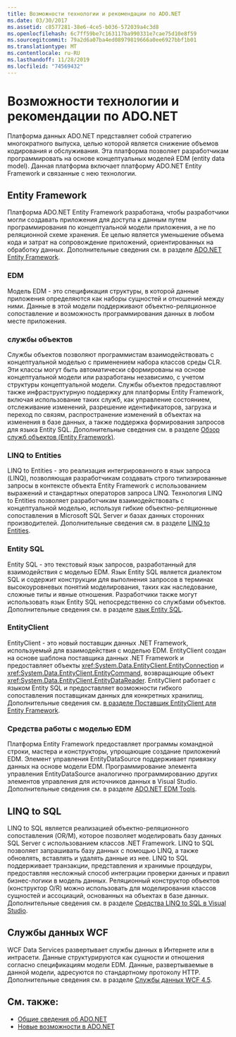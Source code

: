 ```yaml
---
title: Возможности технологии и рекомендации по ADO.NET
ms.date: 03/30/2017
ms.assetid: c8577281-38e6-4ce5-b036-572039a4c3d8
ms.openlocfilehash: 6c7ff59be7c163117ba990331e7cae75d10e8f59
ms.sourcegitcommit: 79a2d6a07ba4ed08979819666a0ee6927bbf1b01
ms.translationtype: MT
ms.contentlocale: ru-RU
ms.lasthandoff: 11/28/2019
ms.locfileid: "74569432"
---
```

# <a name="adonet-technology-options-and-guidelines"></a>Возможности технологии и рекомендации по ADO.NET
Платформа данных ADO.NET представляет собой стратегию многократного выпуска, целью которой является снижение объемов кодирования и обслуживания. Эта платформа позволяет разработчикам программировать на основе концептуальных моделей EDM (entity data model). Данная платформа включает платформу ADO.NET Entity Framework и связанные с нею технологии.  
  
## <a name="entity-framework"></a>Entity Framework  
 Платформа ADO.NET Entity Framework разработана, чтобы разработчики могли создавать приложения для доступа к данным путем программирования по концептуальной модели приложения, а не по реляционной схеме хранения. Ее целью является уменьшение объема кода и затрат на сопровождение приложений, ориентированных на обработку данных. Дополнительные сведения см. в разделе [ADO.NET Entity Framework](./ef/index.md).  
  
### <a name="entity-data-model-edm"></a>EDM  
 Модель EDM - это спецификация структуры, в которой данные приложения определяются как наборы сущностей и отношений между ними. Данные в этой модели поддерживают объектно-реляционное сопоставление и возможность программирования данных в любом месте приложения.  
  
### <a name="object-services"></a>службы объектов  
 Службы объектов позволяют программистам взаимодействовать с концептуальной моделью с применением набора классов среды CLR. Эти классы могут быть автоматически сформированы на основе концептуальной модели или разработаны независимо, с учетом структуры концептуальной модели. Службы объектов предоставляют также инфраструктурную поддержку для платформы Entity Framework, включая использование таких служб, как управление состоянием, отслеживание изменений, разрешение идентификаторов, загрузка и переход по связям, распространение изменений в объектах на изменения в базе данных, а также поддержка формирования запросов для языка Entity SQL. Дополнительные сведения см. в разделе [Обзор служб объектов (Entity Framework)](https://docs.microsoft.com/previous-versions/bb386871(v=vs.100)).  
  
### <a name="linq-to-entities"></a>LINQ to Entities  
 LINQ to Entities - это реализация интегрированного в язык запроса (LINQ), позволяющая разработчикам создавать строго типизированные запросы в контексте объекта Entity Framework с использованием выражений и стандартных операторов запроса LINQ. Технология LINQ to Entities позволяет разработчикам взаимодействовать с концептуальной моделью, используя гибкие объектно-реляционные сопоставления в Microsoft SQL Server и базах данных сторонних производителей. Дополнительные сведения см. в разделе [LINQ to Entities](./ef/language-reference/linq-to-entities.md).  
  
### <a name="entity-sql"></a>Entity SQL  
 Entity SQL - это текстовый язык запросов, разработанный для взаимодействия с моделью EDM. Язык Entity SQL является диалектом SQL и содержит конструкции для выполнения запросов в терминах высокоуровневых понятий моделирования, таких как наследование, сложные типы и явные отношения. Разработчики также могут использовать язык Entity SQL непосредственно со службами объектов. Дополнительные сведения см. в разделе [язык Entity SQL](./ef/language-reference/entity-sql-language.md).  
  
### <a name="entityclient"></a>EntityClient  
 EntityClient - это новый поставщик данных .NET Framework, используемый для взаимодействия с моделью EDM. EntityClient создан на основе шаблона поставщика данных .NET Framework и предоставляет объекты <xref:System.Data.EntityClient.EntityConnection> и <xref:System.Data.EntityClient.EntityCommand>, возвращающие объект <xref:System.Data.EntityClient.EntityDataReader>. EntityClient работает с языком Entity SQL и предоставляет возможности гибкого сопоставления поставщикам данных для конкретных хранилищ. Дополнительные сведения см. [в разделе Поставщик EntityClient для Entity Framework](./ef/entityclient-provider-for-the-entity-framework.md).  
  
### <a name="entity-data-model-tools"></a>Средства работы с моделью EDM  
 Платформа Entity Framework предоставляет программы командной строки, мастера и конструкторы, упрощающие создание приложений EDM. Элемент управления EntityDataSource поддерживает привязку данных на основе модели EDM. Программирование элемента управления EntityDataSource аналогично программированию других элементов управления для источников данных в Visual Studio. Дополнительные сведения см. в разделе [ADO.NET EDM Tools](https://docs.microsoft.com/previous-versions/dotnet/netframework-4.0/bb399249(v=vs.100)).  
  
## <a name="linq-to-sql"></a>LINQ to SQL  
 LINQ to SQL является реализацией объектно-реляционного сопоставления (OR/M), которое позволяет моделировать базу данных SQL Server с использованием классов .NET Framework. LINQ to SQL позволяет запрашивать базу данных с помощью LINQ, а также обновлять, вставлять и удалять данные из нее. LINQ to SQL поддерживает транзакции, представления и хранимые процедуры, предоставляя несложный способ интеграции проверки данных и правил бизнес-логики в модель данных. Реляционный конструктор объектов (конструктор O/R) можно использовать для моделирования классов сущностей и ассоциаций, основанных на объектах в базе данных. Дополнительные сведения см. в разделе [Средства LINQ to SQL в Visual Studio](/visualstudio/data-tools/linq-to-sql-tools-in-visual-studio2).  
  
## <a name="wcf-data-services"></a>Службы данных WCF  
 WCF Data Services развертывает службы данных в Интернете или в интрасети. Данные структурируются как сущности и отношения согласно спецификациям модели EDM. Данные, развертываемые в данной модели, адресуются по стандартному протоколу HTTP. Дополнительные сведения см. в разделе [Службы данных WCF 4.5](../wcf/index.md).  
  
## <a name="see-also"></a>См. также:

- [Общие сведения об ADO.NET](ado-net-overview.md)
- [Новые возможности в ADO.NET](whats-new.md)
